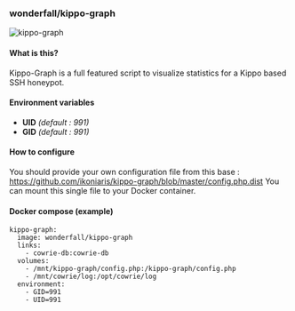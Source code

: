 ### wonderfall/kippo-graph

![kippo-graph](https://github.com/ikoniaris/kippo-graph/blob/master/images/kippo-graph-img.png)

#### What is this?
Kippo-Graph is a full featured script to visualize statistics for a Kippo based SSH honeypot.

#### Environment variables
- **UID** *(default : 991)*
- **GID** *(default : 991)*

#### How to configure
You should provide your own configuration file from this base : https://github.com/ikoniaris/kippo-graph/blob/master/config.php.dist
You can mount this single file to your Docker container.

#### Docker compose (example)
```
kippo-graph:
  image: wonderfall/kippo-graph
  links:
    - cowrie-db:cowrie-db
  volumes:
    - /mnt/kippo-graph/config.php:/kippo-graph/config.php
    - /mnt/cowrie/log:/opt/cowrie/log
  environment:
    - GID=991
    - UID=991
```

